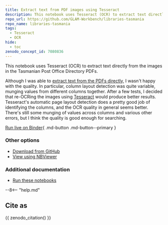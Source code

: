 ```yaml
---
title: Extract text from PDF images using Tesseract
description: This notebook uses Tesseract (OCR) to extract text directly from the images in the Tasmanian Post Office Directory PDFs.
repo_url: https://github.com/GLAM-Workbench/libraries-tasmania
repo_name: libraries-tasmania
tags:
  - Tesseract
  - OCR
hide:
  - toc
zenodo_concept_id: 7080836
---
```


This notebook uses Tesseract (OCR) to extract text directly from the images in the Tasmanian Post Office Directory PDFs.

Although I was able to [extract text from the PDFs directly](tas-pod-save-text-images.md), I wasn't happy with the quality. In particular, column layout detection was quite variable, munging values from different columns together. After a few tests, I decided that re-OCRing the images using [Tesseract](https://pypi.org/project/pytesseract/) would produce better results. Tesseract's automatic page layout detection does a pretty good job of identifying the columns, and the OCR quality in general seems better. There's still some munging of values across columns and various other errors, but I think the quality is good enough for searching.

[Run live on Binder](https://github.com/GLAM-Workbench/libraries-tasmania/master?urlpath=lab/tree/tas-pod-ocr-with-tesseract.ipynb){ .md-button .md-button--primary }

### Other options

* [Download from GitHub](https://github.com/GLAM-Workbench/libraries-tasmania/blob/master/tas-pod-ocr-with-tesseract.ipynb)
* [View using NBViewer](https://github.com/GLAM-Workbench/libraries-tasmania/blob/master/tas-pod-ocr-with-tesseract.ipynb)

### Additional documentation

* [Run these notebooks](../#run-these-notebooks)

--8<-- "help.md"

## Cite as

{{ zenodo_citation() }}